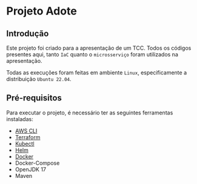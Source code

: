 # Projeto Adote

## Introdução

Este projeto foi criado para a apresentação de um TCC. Todos os códigos presentes aqui, tanto `IaC` quanto o `microsserviço` foram utilizados na apresentação.

Todas as execuções foram feitas em ambiente `Linux`, especificamente a distribuição `Ubuntu 22.04`.

## Pré-requisitos

Para executar o projeto, é necessário ter as seguintes ferramentas instaladas:
- [AWS CLI](https://docs.aws.amazon.com/cli/latest/userguide/getting-started-install.html)
- [Terraform](https://developer.hashicorp.com/terraform/tutorials/aws-get-started/install-cli)
- [Kubectl](https://kubernetes.io/docs/tasks/tools/#kubectl)
- [Helm](https://helm.sh/docs/intro/install/)
- [Docker](https://docs.docker.com/engine/install/ubuntu/)
- Docker-Compose
- OpenJDK 17
- Maven